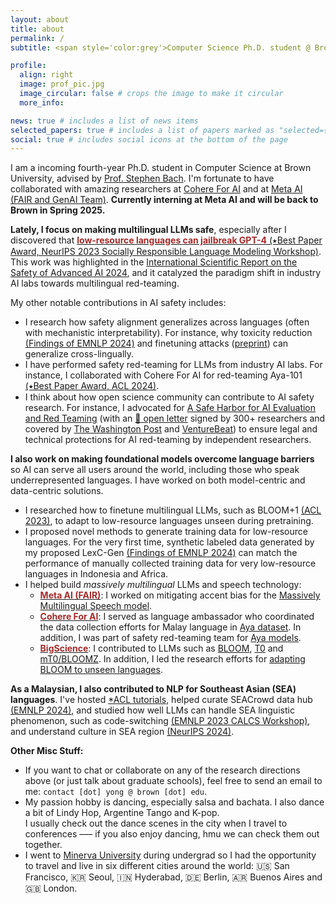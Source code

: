 ```yaml
---
layout: about
title: about
permalink: /
subtitle: <span style='color:grey'>Computer Science Ph.D. student @ Brown University<br>Research Scientist Intern @ <a href='https://ai.meta.com/' style='color:#222222'>Meta AI (FAIR)</a>, Collaborator @ <a href='https://cohere.com/research' style='color:#222222'>Cohere For AI</a></span>

profile:
  align: right
  image: prof_pic.jpg
  image_circular: false # crops the image to make it circular
  more_info: 

news: true # includes a list of news items
selected_papers: true # includes a list of papers marked as "selected={true}"
social: true # includes social icons at the bottom of the page
---
```


I am a incoming fourth-year Ph.D. student in Computer Science at Brown University, advised by [Prof. Stephen Bach](https://scholar.google.com/citations?user=hs6pGXoAAAAJ&hl=en). I'm fortunate to have collaborated with amazing researchers at [Cohere For AI](https://cohere.com/research) and at [Meta AI (FAIR and GenAI Team)](https://ai.meta.com/). **Currently interning at Meta AI and will be back to Brown in Spring 2025.** 

**Lately, I focus on making multilingual LLMs safe**, especially after I discovered that [<span style="color:brown; font-weight:700;">low-resource languages can jailbreak GPT-4</span> (&#11089;Best Paper Award, NeurIPS 2023 Socially Responsible Language Modeling Workshop)](https://arxiv.org/abs/2310.02446). This work was highlighted in the [International Scientific Report on the Safety of Advanced AI 2024](https://www.gov.uk/government/publications/international-scientific-report-on-the-safety-of-advanced-ai), and it catalyzed the paradigm shift in industry AI labs towards multilingual red-teaming.

My other notable contributions in AI safety includes:
- I research how safety alignment generalizes across languages (often with mechanistic interpretability). For instance, why toxicity reduction [(Findings of EMNLP 2024)](https://arxiv.org/abs/2406.16235) and finetuning attacks ([preprint](https://arxiv.org/abs/2410.18210)) can generalize cross-lingually.
- I have performed safety red-teaming for LLMs from industry AI labs. For instance, I collaborated with Cohere For AI for red-teaming Aya-101 [(&#11089;Best Paper Award, ACL 2024)](https://arxiv.org/abs/2402.07827).
- I think about how open science community can contribute to AI safety research. For instance, I advocated for [A Safe Harbor for AI Evaluation and Red Teaming](https://arxiv.org/abs/2403.04893) (with an [&#x1F4C4; open letter](https://sites.mit.edu/ai-safe-harbor/) signed by 300+ researchers and covered by [The Washington Post](https://www.washingtonpost.com/technology/2024/03/05/ai-research-letter-openai-meta-midjourney/) and [VentureBeat](https://venturebeat.com/ai/experts-call-for-legal-safe-harbor-so-researchers-journalists-and-artists-can-evaluate-ai-tools/)) to ensure legal and technical protections for AI red-teaming by independent researchers.

**I also work on making foundational models overcome language barriers** so AI can serve all users around the world, including those who speak underrepresented languages. I have worked on both model-centric and data-centric solutions.
- I researched how to finetune multilingual LLMs, such as BLOOM+1 [(ACL 2023)](https://arxiv.org/abs/2212.09535), to adapt to low-resource languages unseen during pretraining.
- I proposed novel methods to generate training data for low-resource languages. For the very first time, synthetic labeled data generated by my proposed LexC-Gen [(Findings of EMNLP 2024)](https://arxiv.org/abs/2402.14086) can match the performance of manually collected training data for very low-resource languages in Indonesia and Africa.
- I helped build *massively multilingual* LLMs and speech technology:
  - **[<span style="color:brown;">Meta AI (FAIR)</span>](https://ai.meta.com/research/)**: I worked on mitigating accent bias for the [Massively Multilingual Speech model](https://about.fb.com/news/2023/05/ai-massively-multilingual-speech-technology/).
  - **[<span style="color:brown;">Cohere For AI</span>](https://cohere.com/research/aya)**: I served as language ambassador who coordinated the data collection efforts for Malay language in [Aya dataset](https://arxiv.org/abs/2402.06619). In addition, I was part of safety red-teaming team for [Aya models](https://arxiv.org/abs/2402.07827).
  - **[<span style="color:brown;">BigScience</span>](https://bigscience.huggingface.co/)**: I contributed to LLMs such as [BLOOM](https://arxiv.org/abs/2211.05100), [T0](https://arxiv.org/abs/2110.08207) and [mT0/BLOOMZ](https://arxiv.org/abs/2211.01786). In addition, I led the research efforts for [adapting BLOOM to unseen languages](https://arxiv.org/abs/2212.09535).
  
**As a Malaysian, I also contributed to NLP for Southeast Asian (SEA) languages**. I've hosted [*ACL tutorials](https://aclanthology.org/2023.ijcnlp-tutorials.2/), helped curate SEACrowd data hub [(EMNLP 2024)](https://arxiv.org/abs/2406.10118), and studied how well LLMs can handle SEA linguistic phenomenon, such as code-switching [(EMNLP 2023 CALCS Workshop)](https://arxiv.org/abs/2303.13592), and understand culture in SEA region [(NeurIPS 2024)](https://arxiv.org/abs/2406.05967).

**Other Misc Stuff:**
- If you want to chat or collaborate on any of the research directions above (or just talk about graduate schools), feel free to send an email to me: `contact [dot] yong @ brown [dot] edu`.
- My passion hobby is dancing, especially salsa and bachata. I also dance a bit of Lindy Hop, Argentine Tango and K-pop. <br>I usually check out the dance scenes in the city when I travel to conferences ––– if you also enjoy dancing, hmu we can check them out together.
- I went to [Minerva University](https://www.minerva.edu/) during undergrad so I had the opportunity to travel and live in six different cities around the world: 🇺🇸 San Francisco, 🇰🇷 Seoul, 🇮🇳 Hyderabad, 🇩🇪 Berlin, 🇦🇷 Buenos Aires and 🇬🇧 London. 